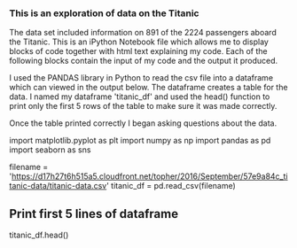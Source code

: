 ### This is an exploration of data on the Titanic
<p>The data set included information on 891 of the 2224 passengers aboard the Titanic.  This is an iPython Notebook file which allows me to display blocks of code together with html text explaining my code.  Each of the following blocks contain the input of my code and the output it produced.</p>  

<p>I used the PANDAS library in Python to read the csv file into a dataframe which can viewed in the output below.  The dataframe creates a table for the data.  I named my dataframe 'titanic_df' and used the head() function to print only the first 5 rows of the table to make sure it was made correctly.</p>

<p>Once the table printed correctly I began asking questions about the data.</p>

import matplotlib.pyplot as plt
import numpy as np
import pandas as pd
import seaborn as sns

filename = 'https://d17h27t6h515a5.cloudfront.net/topher/2016/September/57e9a84c_titanic-data/titanic-data.csv'
titanic_df = pd.read_csv(filename)

## Print first 5 lines of dataframe
titanic_df.head()
